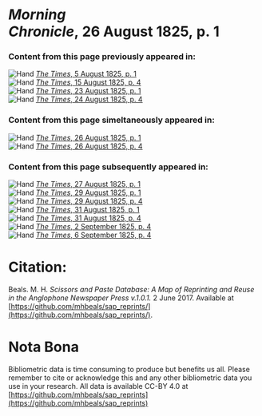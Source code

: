 # *Morning Chronicle*, 26 August 1825, p. 1  
  
### Content from this page previously appeared in:  
![Hand](http://scissorsandpaste.net/wp-content/uploads/2017/06/smallhandpointer.png) [*The Times*, 5 August 1825, p. 1](https://mhbeals.github.io/sap_html/The-Times/The-Times-5-August-1825-p-1)  
![Hand](http://scissorsandpaste.net/wp-content/uploads/2017/06/smallhandpointer.png) [*The Times*, 15 August 1825, p. 4](https://mhbeals.github.io/sap_html/The-Times/The-Times-15-August-1825-p-4)  
![Hand](http://scissorsandpaste.net/wp-content/uploads/2017/06/smallhandpointer.png) [*The Times*, 23 August 1825, p. 1](https://mhbeals.github.io/sap_html/The-Times/The-Times-23-August-1825-p-1)  
![Hand](http://scissorsandpaste.net/wp-content/uploads/2017/06/smallhandpointer.png) [*The Times*, 24 August 1825, p. 4](https://mhbeals.github.io/sap_html/The-Times/The-Times-24-August-1825-p-4)  
  
### Content from this page simeltaneously appeared in:  
![Hand](http://scissorsandpaste.net/wp-content/uploads/2017/06/smallhandpointer.png) [*The Times*, 26 August 1825, p. 1](https://mhbeals.github.io/sap_html/The-Times/The-Times-26-August-1825-p-1)  
![Hand](http://scissorsandpaste.net/wp-content/uploads/2017/06/smallhandpointer.png) [*The Times*, 26 August 1825, p. 4](https://mhbeals.github.io/sap_html/The-Times/The-Times-26-August-1825-p-4)  
  
### Content from this page subsequently appeared in:  
![Hand](http://scissorsandpaste.net/wp-content/uploads/2017/06/smallhandpointer.png) [*The Times*, 27 August 1825, p. 1](https://mhbeals.github.io/sap_html/The-Times/The-Times-27-August-1825-p-1)  
![Hand](http://scissorsandpaste.net/wp-content/uploads/2017/06/smallhandpointer.png) [*The Times*, 29 August 1825, p. 1](https://mhbeals.github.io/sap_html/The-Times/The-Times-29-August-1825-p-1)  
![Hand](http://scissorsandpaste.net/wp-content/uploads/2017/06/smallhandpointer.png) [*The Times*, 29 August 1825, p. 4](https://mhbeals.github.io/sap_html/The-Times/The-Times-29-August-1825-p-4)  
![Hand](http://scissorsandpaste.net/wp-content/uploads/2017/06/smallhandpointer.png) [*The Times*, 31 August 1825, p. 1](https://mhbeals.github.io/sap_html/The-Times/The-Times-31-August-1825-p-1)  
![Hand](http://scissorsandpaste.net/wp-content/uploads/2017/06/smallhandpointer.png) [*The Times*, 31 August 1825, p. 4](https://mhbeals.github.io/sap_html/The-Times/The-Times-31-August-1825-p-4)  
![Hand](http://scissorsandpaste.net/wp-content/uploads/2017/06/smallhandpointer.png) [*The Times*, 2 September 1825, p. 4](https://mhbeals.github.io/sap_html/The-Times/The-Times-2-September-1825-p-4)  
![Hand](http://scissorsandpaste.net/wp-content/uploads/2017/06/smallhandpointer.png) [*The Times*, 6 September 1825, p. 4](https://mhbeals.github.io/sap_html/The-Times/The-Times-6-September-1825-p-4)  


# Citation: 

Beals. M. H. *Scissors and Paste Database: A Map of Reprinting and Reuse in the Anglophone Newspaper Press v.1.0.1.* 2 June 2017. Available at [https://github.com/mhbeals/sap_reprints/](https://github.com/mhbeals/sap_reprints/). 

# Nota Bona

Bibliometric data is time consuming to produce but benefits us all. Please remember to cite or acknowledge this and any other bibliometric data you use in your research. All data is available CC-BY 4.0 at [https://github.com/mhbeals/sap_reprints](https://github.com/mhbeals/sap_reprints)